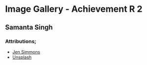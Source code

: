 # Image Gallery - Achievement R 2
## Samanta Singh
### Attributions;
- [Jen Simmons](https://youtu.be/tFKrK4eAiUQ)
- [Unsplash](https://unsplash.com/)
